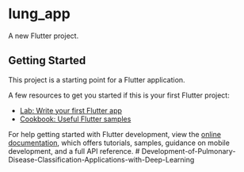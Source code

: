 # lung_app

A new Flutter project.

## Getting Started

This project is a starting point for a Flutter application.

A few resources to get you started if this is your first Flutter project:

- [Lab: Write your first Flutter app](https://docs.flutter.dev/get-started/codelab)
- [Cookbook: Useful Flutter samples](https://docs.flutter.dev/cookbook)

For help getting started with Flutter development, view the
[online documentation](https://docs.flutter.dev/), which offers tutorials,
samples, guidance on mobile development, and a full API reference.
#   D e v e l o p m e n t - o f - P u l m o n a r y - D i s e a s e - C l a s s i f i c a t i o n - A p p l i c a t i o n s - w i t h - D e e p - L e a r n i n g  
 